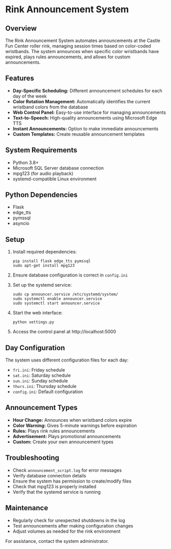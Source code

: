 # Rink Announcement System

## Overview

The Rink Announcement System automates announcements at the Castle Fun Center roller rink, managing session times based on color-coded wristbands. The system announces when specific color wristbands have expired, plays rules announcements, and allows for custom announcements.

## Features

- **Day-Specific Scheduling:** Different announcement schedules for each day of the week
- **Color Rotation Management:** Automatically identifies the current wristband colors from the database
- **Web Control Panel:** Easy-to-use interface for managing announcements
- **Text-to-Speech:** High-quality announcements using Microsoft Edge TTS
- **Instant Announcements:** Option to make immediate announcements
- **Custom Templates:** Create reusable announcement templates

## System Requirements

- Python 3.8+
- Microsoft SQL Server database connection
- mpg123 (for audio playback)
- systemd-compatible Linux environment

## Python Dependencies

- Flask
- edge_tts
- pymssql
- asyncio

## Setup

1. Install required dependencies:
   ```
   pip install flask edge_tts pymssql
   sudo apt-get install mpg123
   ```

2. Ensure database configuration is correct in `config.ini`

3. Set up the systemd service:
   ```
   sudo cp announcer.service /etc/systemd/system/
   sudo systemctl enable announcer.service
   sudo systemctl start announcer.service
   ```

4. Start the web interface:
   ```
   python settings.py
   ```

5. Access the control panel at http://localhost:5000

## Day Configuration

The system uses different configuration files for each day:
- `fri.ini`: Friday schedule
- `sat.ini`: Saturday schedule
- `sun.ini`: Sunday schedule
- `thurs.ini`: Thursday schedule
- `config.ini`: Default configuration

## Announcement Types

- **Hour Change:** Announces when wristband colors expire
- **Color Warning:** Gives 5-minute warnings before expiration
- **Rules:** Plays rink rules announcements
- **Advertisement:** Plays promotional announcements
- **Custom:** Create your own announcement types

## Troubleshooting

- Check `announcement_script.log` for error messages
- Verify database connection details
- Ensure the system has permission to create/modify files
- Check that mpg123 is properly installed
- Verify that the systemd service is running

## Maintenance

- Regularly check for unexpected shutdowns in the log
- Test announcements after making configuration changes
- Adjust volumes as needed for the rink environment

For assistance, contact the system administrator.
